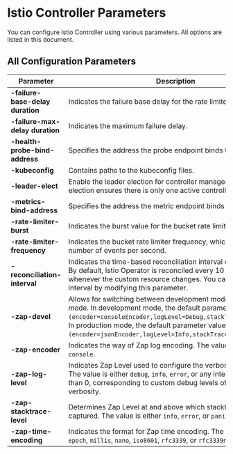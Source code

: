# Istio Controller Parameters 

You can configure Istio Controller using various parameters. All options are listed in this document.

## All Configuration Parameters

| Parameter                        | Description                                                                                                                                                                                                                                                                                                  | Default   |
|----------------------------------|--------------------------------------------------------------------------------------------------------------------------------------------------------------------------------------------------------------------------------------------------------------------------------------------------------------|-----------|
| **-failure-base-delay duration** | Indicates the failure base delay for the rate limiter.                                                                                                                                                                                                                                                       | `1s`      |
| **-failure-max-delay duration**  | Indicates the maximum failure delay.                                                                                                                                                                                                                                                                         | `16m40s`  |
| **-health-probe-bind-address**   | Specifies the address the probe endpoint binds to.                                                                                                                                                                                                                                                           | `:8091`   |
| **-kubeconfig**                  | Contains paths to the kubeconfig files.                                                                                                                                                                                                                                                                      | None      |
| **-leader-elect**                | Enable the leader election for controller manager. Enabling the election ensures there is only one active controller manager.                                                                                                                                                                                | None      |
| **-metrics-bind-address**        | Specifies the address the metric endpoint binds to.                                                                                                                                                                                                                                                          | `:8090`   |
| **-rate-limiter-burst**          | Indicates the burst value for the bucket rate limiter.                                                                                                                                                                                                                                                       | `200`     |
| **-rate-limiter-frequency**      | Indicates the bucket rate limiter frequency, which signifies the number of events per second.                                                                                                                                                                                                                | `30`      |
| **-reconciliation-interval**     | Indicates the time-based reconciliation interval of Istio Operator. By default, Istio Operator is reconciled every 10 hours or whenever the custom resource changes. You can adjust this interval by modifying this parameter.                                                                               | `10h0m0s` |
| **-zap-devel**                   | Allows for switching between development mode and production mode. In development mode, the default parameter values are: `(encoder=consoleEncoder,logLevel=Debug,stackTraceLevel=Warn)`. In production mode, the default parameter values are: `(encoder=jsonEncoder,logLevel=Info,stackTraceLevel=Error)`. | `true`    |
| **-zap-encoder**                 | Indicates the way of Zap log encoding. The value is either `json` or `console`.                                                                                                                                                                                                                              | None      |
| **-zap-log-level**               | Indicates Zap Level used to configure the verbosity of logging. The value is either `debug`, `info`, `error`, or any integer value greater than 0, corresponding to custom debug levels of increasing verbosity.                                                                                             | None      |
| **-zap-stacktrace-level**        | Determines Zap Level at and above which stacktraces are captured. The value is either `info`, `error`, or `panic`.                                                                                                                                                                                           | None      |
| **-zap-time-encoding**           | Indicates the format for Zap time encoding. The value is either `epoch`, `millis`, `nano`, `iso8601`, `rfc3339`, or `rfc3339nano`.                                                                                                                                                                           | `epoch`   |
